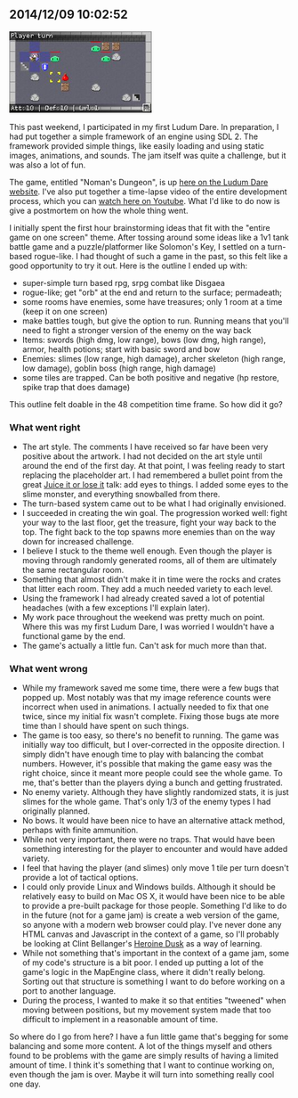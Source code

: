 ## 2014/12/09 10:02:52

[![Noman's Dungeon Screenshot](images/thumb_nomans_dungeon.jpg)](images/nomans_dungeon.png)

This past weekend, I participated in my first Ludum Dare. In preparation, I had put together a simple framework of an engine using SDL 2. The framework provided simple things, like easily loading and using static images, animations, and sounds. The jam itself was quite a challenge, but it was also a lot of fun.

The game, entitled "Noman's Dungeon", is up [here on the Ludum Dare website](http://ludumdare.com/compo/ludum-dare-31/?action=preview&uid=44489). I've also put together a time-lapse video of the entire development process, which you can [watch here on Youtube](https://www.youtube.com/watch?v=KXeY-RI3xIU). What I'd like to do now is give a postmortem on how the whole thing went.

I initially spent the first hour brainstorming ideas that fit with the "entire game on one screen" theme. After tossing around some ideas like a 1v1 tank battle game and a puzzle/platformer like Solomon's Key, I settled on a turn-based rogue-like. I had thought of such a game in the past, so this felt like a good opportunity to try it out. Here is the outline I ended up with:

- super-simple turn based rpg, srpg combat like Disgaea
- rogue-like; get "orb" at the end and return to the surface; permadeath;
- some rooms have enemies, some have treasures; only 1 room at a time (keep it on one screen)
- make battles tough, but give the option to run. Running means that you'll need to fight a stronger version of the enemy on the way back
- Items: swords (high dmg, low range), bows (low dmg, high range), armor, health potions; start with basic sword and bow
- Enemies: slimes (low range, high damage), archer skeleton (high range, low damage), goblin boss (high range, high damage)
- some tiles are trapped. Can be both positive and negative (hp restore, spike trap that does damage)

This outline felt doable in the 48 competition time frame. So how did it go?

### What went right

- The art style. The comments I have received so far have been very positive about the artwork. I had not decided on the art style until around the end of the first day. At that point, I was feeling ready to start replacing the placeholder art. I had remembered a bullet point from the great [Juice it or lose it](https://www.youtube.com/watch?v=Fy0aCDmgnxg) talk: add eyes to things. I added some eyes to the slime monster, and everything snowballed from there.
- The turn-based system came out to be what I had originally envisioned.
- I succeeded in creating the win goal. The progression worked well: fight your way to the last floor, get the treasure, fight your way back to the top. The fight back to the top spawns more enemies than on the way down for increased challenge.
- I believe I stuck to the theme well enough. Even though the player is moving through randomly generated rooms, all of them are ultimately the same rectangular room.
- Something that almost didn't make it in time were the rocks and crates that litter each room. They add a much needed variety to each level.
- Using the framework I had already created saved a lot of potential headaches (with a few exceptions I'll explain later).
- My work pace throughout the weekend was pretty much on point. Where this was my first Ludum Dare, I was worried I wouldn't have a functional game by the end.
- The game's actually a little fun. Can't ask for much more than that.

### What went wrong

- While my framework saved me some time, there were a few bugs that popped up. Most notably was that my image reference counts were incorrect when used in animations. I actually needed to fix that one twice, since my initial fix wasn't complete. Fixing those bugs ate more time than I should have spent on such things.
- The game is too easy, so there's no benefit to running. The game was initially way too difficult, but I over-corrected in the opposite direction. I simply didn't have enough time to play with balancing the combat numbers. However, it's possible that making the game easy was the right choice, since it meant more people could see the whole game. To me, that's better than the players dying a bunch and getting frustrated.
- No enemy variety. Although they have slightly randomized stats, it is just slimes for the whole game. That's only 1/3 of the enemy types I had originally planned.
- No bows. It would have been nice to have an alternative attack method, perhaps with finite ammunition.
- While not very important, there were no traps. That would have been something interesting for the player to encounter and would have added variety.
- I feel that having the player (and slimes) only move 1 tile per turn doesn't provide a lot of tactical options.
- I could only provide Linux and Windows builds. Although it should be relatively easy to build on Mac OS X, it would have been nice to be able to provide a pre-built package for those people. Something I'd like to do in the future (not for a game jam) is create a web version of the game, so anyone with a modern web browser could play. I've never done any HTML canvas and Javascript in the context of a game, so I'll probably be looking at Clint Bellanger's [Heroine Dusk](http://heroinedusk.com/) as a way of learning.
- While not something that's important in the context of a game jam, some of my code's structure is a bit poor. I ended up putting a lot of the game's logic in the MapEngine class, where it didn't really belong. Sorting out that structure is something I want to do before working on a port to another language.
- During the process, I wanted to make it so that entities "tweened" when moving between positions, but my movement system made that too difficult to implement in a reasonable amount of time.

So where do I go from here? I have a fun little game that's begging for some balancing and some more content. A lot of the things myself and others found to be problems with the game are simply results of having a limited amount of time. I think it's something that I want to continue working on, even though the jam is over. Maybe it will turn into something really cool one day.

